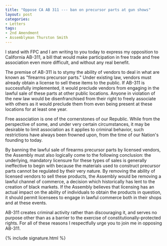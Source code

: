 ```yaml
---
title: "Oppose CA AB 311 --- ban on precursor parts at gun shows"
layout: post
categories:
- Letters
tags:
- 2nd Amendment
- Assemblyman Thurston Smith
---
```


I stand with FPC and I am writing to you today to express my opposition to California AB-311, a bill that would make participation in free trade and free association even more difficult, and without any real benefit.

The premise of AB-311 is to stymy the ability of vendors to deal in what are known as "firearms precursor parts." Under existing law, vendors must already obtain a license to sell these items to the public. If AB-311 is successfully implemented, it would preclude vendors from engaging in the lawful sale of these parts at other public locations. Anyone in violation of the new law would be disenfranchised from their right to freely associate with others as it would preclude them from even being present at these locations for at least one year.

Free association is one of the cornerstones of our Republic. While from the perspective of some, and under very certain circumstances, it may be desirable to limit association as it applies to criminal behavior, such restrictions have always been frowned upon, from the time of our Nation's founding to today.

By banning the lawful sale of firearms precursor parts by licensed vendors, the Assembly must also logically come to the following conclusion: the underlying, mandatory licensure for these types of sales is generally ineffective to begin with because the materials used to construct precursor parts cannot be regulated by their very nature. By removing the ability of licensed vendors to sell these products, the Assembly would be removing a lawful channel of commerce, a decision which historically has lent to the creation of black markets. If the Assembly believes that licensing has an actual impact on the ability of individuals to obtain the products in question, it should permit licensees to engage in lawful commerce both in their shops and at these events.

AB-311 creates criminal activity rather than discouraging it, and serves no purpose other than as a barrier to the exercise of constitutionally-protected rights. For all of these reasons I respectfully urge you to join me in opposing AB-311.

{% include signature.html %}
